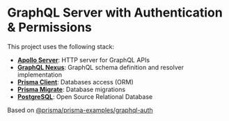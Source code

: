 

# GraphQL Server with Authentication & Permissions

This project uses the following stack:

- [**Apollo Server**](https://github.com/apollographql/apollo-server): HTTP server for GraphQL APIs
- [**GraphQL Nexus**](https://nexusjs.org/docs/): GraphQL schema definition and resolver implementation
- [**Prisma Client**](https://www.prisma.io/docs/concepts/components/prisma-client): Databases access (ORM)
- [**Prisma Migrate**](https://www.prisma.io/docs/concepts/components/prisma-migrate): Database migrations           
- [**PostgreSQL**](https://www.postgresql.org/): Open Source Relational Database

Based on [@prisma/prisma-examples/graphql-auth](https://github.com/prisma/prisma-examples/tree/latest/typescript/graphql-auth)